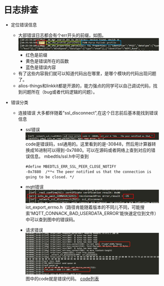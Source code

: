 # 日志排查
 - 定位错误信息
    * 大部错误日志都会有个err开头的前缀，如图。 
    ![avatar](./res/log1.png)
        * 红色是前缀
        * 黄色是错误所在的函数
        * 蓝色是错误内容
    * 有了这些内容我们就可以知道代码出在哪里，是哪个模块的代码出现问题了。
    * alios-things和linkkit都是开源的，能力强点的同学可以自己调试代码，找到问题所在（bug或者代码逻辑的问题）。
    
 - 错误分类
    * 连接错误 大多都伴随着"ssl_disconnect",在这个日志前后基本能找到错误信息
        * ssl错误
          ![avatar](./res/log2.png)
          code是错误码，ssl通用的。这里看到的是-30848，然后用计算器转换成16进制可以得到-0x7880。可以在源码或者网络上查到对应的错误信息。
          mbedtls/ssl.h中可查到
          
          `#define MBEDTLS_ERR_SSL_PEER_CLOSE_NOTIFY                 -0x7880  /**< The peer notified us that the connection is going to be closed. */`
        * mqtt错误
          ![avatar](./res/log3.png)
          iot_export_errno.h（路径肯能随着版本的不同儿不同，可能搜索'MQTT_CONNACK_BAD_USERDATA_ERROR'能快速定位到文件）中可以查到图中的错误码。
        * 请求错误
          ![avatar](./res/log4.png)
          图中的code就是错误代码。
          [code列表](https://living.aliyun.com/doc#rrgyp4.html)
          